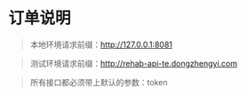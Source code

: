 #  订单说明

> 本地环境请求前缀：http://127.0.0.1:8081

> 测试环境请求前缀：http://rehab-api-te.dongzhengyi.com

> 所有接口都必须带上默认的参数：token